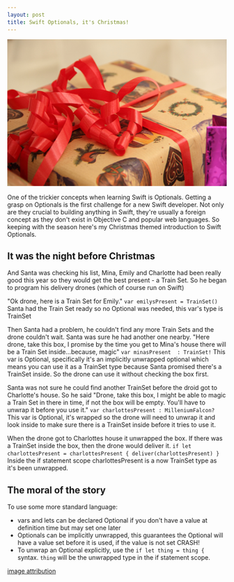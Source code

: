 ```yaml
---
layout: post
title: Swift Optionals, it's Christmas!
---
```

<img src="/images/fulls/present.jpg" class="fit image">


One of the trickier concepts when learning Swift is Optionals. Getting a grasp on Optionals is the first challenge for a new Swift developer. Not only are they crucial to building anything in Swift, they're usually a foreign concept as they don't exist in Objective C and popular web languages. So keeping with the season here's my Christmas themed introduction to Swift Optionals.

It was the night before Christmas
---------------------------------
And Santa was checking his list, Mina, Emily and Charlotte had been really good this year so they would get the best present - a Train Set. So he began to program his delivery drones (which of course run on Swift)

"Ok drone, here is a Train Set for Emily."
`var emilysPresent = TrainSet()`
Santa had the Train Set ready so no Optional was needed, this var's type is TrainSet

Then Santa had a problem, he couldn't find any more Train Sets and the drone couldn't wait.
Santa was sure he had another one nearby. "Here drone, take this box, I promise by the time you get to Mina's house there will be a Train Set  inside...because, magic"
`var minasPresent  : TrainSet!`
This var is Optional, specifically it's an implicitly unwrapped optional which means you can use it as a TrainSet type because Santa promised there's a TrainSet inside. So the drone can use it without checking the box first.

Santa was not sure he could find another TrainSet before the droid got to Charlotte's house. So he said "Drone, take this box, I might be able to magic a Train Set in there in time, if not the box will be empty. You'll have to unwrap it before you use it."
`var charlottesPresent : MilleniumFalcon?`
This var is Optional, it's wrapped so the drone will need to unwrap it and look inside to make sure there is a TrainSet inside before it tries to use it.

When the drone got to Charlottes house it unwrapped the box. If there was a TrainSet inside the box, then the drone would deliver it.
`if let charlottesPresent = charlottesPresent {
  deliver(charlottesPresent)
}`
Inside the if statement scope charlottesPresent is a now TrainSet type as it's been unwrapped.

The moral of the story
----------------------
To use some more standard language:
* vars and lets can be declared Optional if you don't have a value at definition time but may set one later
* Optionals can be implicitly unwrapped, this guarantees the Optional will have a value set before it is used, if the value is not set CRASH!
* To unwrap an Optional explicitly, use the `if let thing = thing {` syntax. `thing` will be the unwrapped type in the if statement scope.


[image attribution](https://www.flickr.com/photos/hades2k/6598576457/in/photolist-b46qTB-7pQUHL-7roJUY-5Hrfq8-7rjXrv-7rjKYV-7royrA-7rog63-j5pa4-7rjD9P-7rjMbX-dE3M7S-7ron1m-7rocfm-7ro6Ho-7rk8EH-7rjgm4-7rjsVM-7rk1yD-7rjJHF-7rjz4F-7ro8kJ-7rjk5n-7rjSPn-94xHpa-7roahL-7ro5fN-7roT9f-7rouZJ-7roupW-7roiMS-7rjYQT-7rjDDi-7rk2cg-7roRRU-7roWiQ-iFEd3B-7roE4E-7rk4cR-7rjdgH-7roxfy-7rjq3n-qibU1M-5M3Egr-5M7TH3-wCkCj-95rFAj-94XM5C-5U6WaZ-94UJD8)
